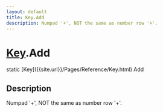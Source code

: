 ```yaml
---
layout: default
title: Key.Add
description: Numpad '+', NOT the same as number row '+'.
---
```

# [Key]({{site.url}}/Pages/Reference/Key.html).Add

<div class='signature' markdown='1'>
static [Key]({{site.url}}/Pages/Reference/Key.html) Add
</div>

## Description
Numpad '+', NOT the same as number row '+'.

